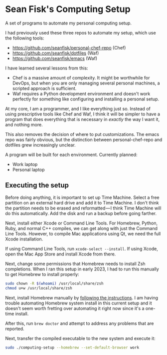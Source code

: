 # Sean Fisk's Computing Setup

A set of programs to automate my personal computing setup.

I had previously used these three repos to automate my setup, which use the following tools:

- https://github.com/seanfisk/personal-chef-repo (Chef)
- https://github.com/seanfisk/dotfiles (Waf)
- https://github.com/seanfisk/emacs (Waf)

I have learned several lessons from this:

- Chef is a massive amount of complexity. It might be worthwhile for DevOps, but when you are only managing several personal machines, a scripted approach is sufficient.
- Waf requires a Python development environment and doesn't work perfectly for something like configuring and installing a personal setup.

At my core, I am a programmer, and I like everything just so. Instead of using prescriptive tools like Chef and Waf, I think it will be simpler to have a program that does everything that is necessary in *exactly* the way I want it, and nothing more.

This also removes the decision of where to put customizations. The emacs repo was fairly obvious, but the distinction between personal-chef-repo and dotfiles grew increasingly unclear.

A program will be built for each environment. Currently planned:

- Work laptop
- Personal laptop

## Executing the setup

Before doing anything, it is important to set up Time Machine. Select a free partition on an external hard drive and add it to Time Machine. I don't think the partition needs to be erased and reformatted — I think Time Machine will do this automatically. Add the disk and run a backup before going farther.

Next, install either Xcode or Command Line Tools. For Homebrew, Python, Ruby, and normal C++ compiles, we can get along with just the Command Line Tools. However, to compile Mac applications using Qt, we need the full Xcode installation.

If using Command Line Tools, run `xcode-select --install`. If using Xcode, open the Mac App Store and install Xcode from there.

Next, change some permissions that Homebrew needs to install Zsh completions. When I ran this setup in early 2023, I had to run this manually to get Homebrew to install properly:

```bash
sudo chown -R $(whoami) /usr/local/share/zsh
chmod u+w /usr/local/share/zsh
```

Next, install Homebrew manually by [following the instructions](https://brew.sh/#install). I am having trouble automating Homebrew system install in this current setup and it doesn't seem worth fretting over automating it right now since it's a one-time install.

After this, run `brew doctor` and attempt to address any problems that are reported.

Next, transfer the compiled executable to the new system and execute it:

```bash
sudo ./computing-setup --homebrew --set-default-browser work
```
